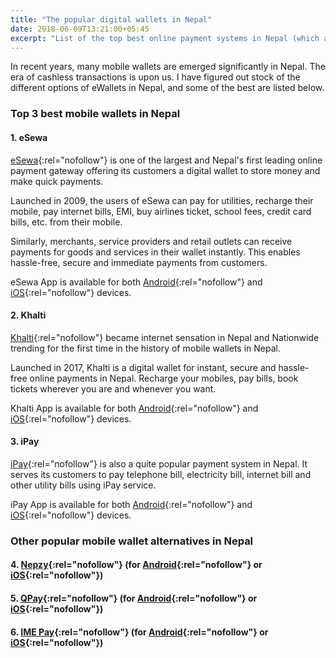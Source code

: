 ```yaml
---
title: "The popular digital wallets in Nepal"
date: 2018-06-09T13:21:00+05:45
excerpt: "List of the top best online payment systems in Nepal (which are also known as mobile wallets or e-wallets)."
---
```


In recent years, many mobile wallets are emerged significantly in Nepal. The era of cashless transactions is upon us. I have figured out stock of the different options of eWallets in Nepal, and some of the best are listed below.

### Top 3 best mobile wallets in Nepal

#### 1. eSewa

[eSewa](https://esewa.com.np){:rel="nofollow"} is one of the largest and Nepal's first leading online payment gateway offering its customers a digital wallet to store money and make quick payments.

Launched in 2009, the users of eSewa can pay for utilities, recharge their mobile, pay internet bills, EMI, buy airlines ticket, school fees, credit card bills, etc. from their mobile.

Similarly, merchants, service providers and retail outlets can receive payments for goods and services in their wallet instantly. This enables hassle-free, secure and immediate payments from customers.

eSewa App is available for both [Android](https://play.google.com/store/apps/details?id=com.f1soft.esewa){:rel="nofollow"} and [iOS](https://itunes.apple.com/us/app/esewa/id614370939?ls=1&mt=8){:rel="nofollow"} devices.

#### 2. Khalti

[Khalti](https://khalti.com){:rel="nofollow"} became internet sensation in Nepal and Nationwide trending for the first time in the history of mobile wallets in Nepal.

Launched in 2017, Khalti is a digital wallet for instant, secure and hassle-free online payments in Nepal. Recharge your mobiles, pay bills, book tickets wherever you are and whenever you want.

Khalti App is available for both [Android](https://play.google.com/store/apps/details?id=com.khalti){:rel="nofollow"} and [iOS](https://itunes.apple.com/us/app/khalti/id1263400741?ls=1&mt=8){:rel="nofollow"} devices.

#### 3. iPay

[iPay](https://ipay.com.np){:rel="nofollow"} is also a quite popular payment system in Nepal.  It serves its customers to pay telephone bill, electricity bill, internet bill and other utility bills using iPay service.

iPay App is available for both [Android](https://play.google.com/store/apps/details?id=np.com.focusone.ipay){:rel="nofollow"} and [iOS](https://itunes.apple.com/us/app/ipay-nepal/id1091094163?ls=1&mt=8){:rel="nofollow"} devices.

### Other popular mobile wallet alternatives in Nepal

#### 4. [Nepzy](https://www.nepzy.com){:rel="nofollow"} (for [Android](https://play.google.com/store/apps/details?id=com.itgc.nepzy){:rel="nofollow"} or [iOS](https://itunes.apple.com/in/app/nepzy/id1059692410?mt=8){:rel="nofollow"})

#### 5. [QPay](http://www.qpay.com.np){:rel="nofollow"} (for [Android](https://play.google.com/store/apps/details?id=net.qpaysolutions.QPay){:rel="nofollow"} or [iOS](https://itunes.apple.com/us/app/qpay-nepal/id1127765416?mt=8){:rel="nofollow"})

#### 6. [IME Pay](http://www.imepay.com.np){:rel="nofollow"} (for [Android](https://play.google.com/store/apps/details?id=com.swifttechnology.imepay){:rel="nofollow"} or [iOS](https://itunes.apple.com/us/developer/ime-digital-solution-ltd/id1241888343){:rel="nofollow"})
